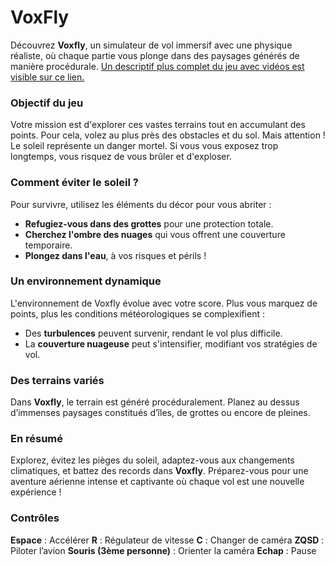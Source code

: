 # **VoxFly**

Découvrez **Voxfly**, un simulateur de vol immersif avec une physique réaliste, où chaque partie vous plonge dans des paysages générés de manière procédurale.
[Un descriptif plus complet du jeu avec vidéos est visible sur ce lien.](https://alexfoulon.notion.site/IG4-VoxFly-8a6d7989ea254f948f255373f2ea3264?pvs=4)
### **Objectif du jeu**

Votre mission est d'explorer ces vastes terrains tout en accumulant des points. Pour cela, volez au plus près des obstacles et du sol. Mais attention ! Le soleil représente un danger mortel. Si vous vous exposez trop longtemps, vous risquez de vous brûler et d'exploser.

### **Comment éviter le soleil ?**

Pour survivre, utilisez les éléments du décor pour vous abriter :

- **Refugiez-vous dans des grottes** pour une protection totale.
- **Cherchez l'ombre des nuages** qui vous offrent une couverture temporaire.
- **Plongez dans l'eau**, à vos risques et périls !

### **Un environnement dynamique**

L'environnement de Voxfly évolue avec votre score. Plus vous marquez de points, plus les conditions météorologiques se complexifient :

- Des **turbulences** peuvent survenir, rendant le vol plus difficile.
- La **couverture nuageuse** peut s'intensifier, modifiant vos stratégies de vol.

### Des terrains variés

Dans **Voxfly**, le terrain est généré procéduralement. Planez au dessus d’immenses paysages constitués d’îles, de grottes ou encore de pleines.

### **En résumé**

Explorez, évitez les pièges du soleil, adaptez-vous aux changements climatiques, et battez des records dans **Voxfly**. Préparez-vous pour une aventure aérienne intense et captivante où chaque vol est une nouvelle expérience !

### Contrôles

**Espace** : Accélérer
**R** : Régulateur de vitesse
**C** : Changer de caméra
**ZQSD** : Piloter l’avion
**Souris (3ème personne)** : Orienter la caméra
**Echap** : Pause
